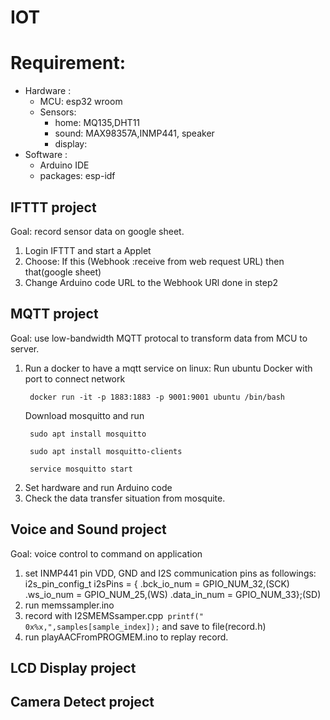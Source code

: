 # IOT

# Requirement:
* Hardware : 
  * MCU: esp32 wroom
  * Sensors: 
    * home: MQ135,DHT11 
    * sound: MAX98357A,INMP441, speaker
    * display:
* Software : 
  * Arduino IDE
  * packages: esp-idf
 
## IFTTT project
Goal: record sensor data on google sheet.
1. Login IFTTT and start a Applet
2. Choose: If this (Webhook :receive from web request URL) then that(google sheet)
3. Change Arduino code URL to the Webhook URl done in step2  

## MQTT project
 Goal: use low-bandwidth MQTT protocal to transform data from MCU to server.
 
 1. Run a docker to have a mqtt service on linux:
     Run ubuntu Docker with port to connect network 
    ```
     docker run -it -p 1883:1883 -p 9001:9001 ubuntu /bin/bash
    ```
    Download mosquitto and run 
    ```
     sudo apt install mosquitto
 
     sudo apt install mosquitto-clients

     service mosquitto start
    ```
  2. Set hardware and run Arduino code
  3. Check the data transfer situation from mosquite.

## Voice and Sound project

Goal: voice control to command on application

1. set INMP441 pin VDD, GND and I2S communication pins as followings:
 i2s_pin_config_t i2sPins = {
    .bck_io_num = GPIO_NUM_32,(SCK)
    .ws_io_num = GPIO_NUM_25,(WS)
    .data_in_num = GPIO_NUM_33};(SD)
2. run memssampler.ino
3. record with I2SMEMSsamper.cpp` printf(" 0x%x,",samples[sample_index]);` and save to file(record.h)
4. run playAACFromPROGMEM.ino to replay record.


## LCD Display project
## Camera Detect project
